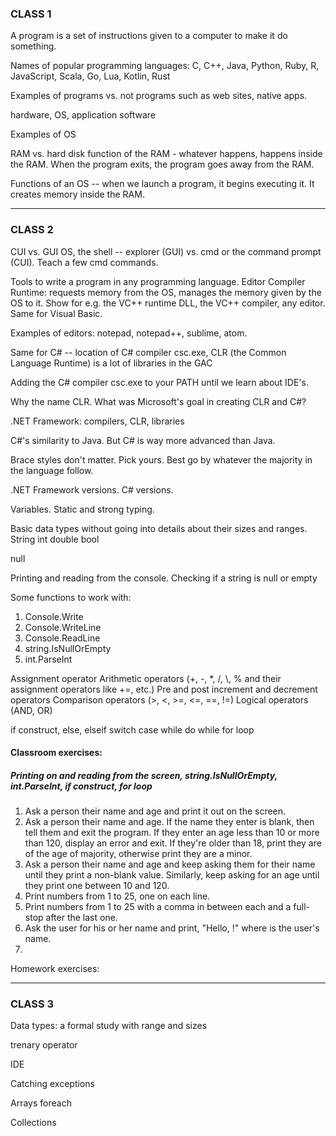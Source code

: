### CLASS 1

A program is a set of instructions given to a computer to make it do something.

Names of popular programming languages: C, C++, Java, Python, Ruby, R, JavaScript, Scala, Go, Lua, Kotlin, Rust

Examples of programs vs. not programs such as web sites, native apps.

hardware, OS, application software

Examples of OS

RAM vs. hard disk
function of the RAM - whatever happens, happens inside the RAM. When the program exits, the program goes away from the RAM.

Functions of an OS -- when we launch a program, it begins executing it. It creates memory inside the RAM.

_______________________

### CLASS 2

CUI vs. GUI OS, the shell -- explorer (GUI) vs. cmd or the command prompt (CUI). Teach a few cmd commands.

Tools to write a program in any programming language.
Editor
Compiler
Runtime: requests memory from the OS, manages the memory given by the OS to it.
Show for e.g. the VC++ runtime DLL, the VC++ compiler, any editor.
Same for Visual Basic.

Examples of editors: notepad, notepad++, sublime, atom.

Same for C# -- location of C# compiler csc.exe, CLR (the Common Language Runtime) is a lot of libraries in the GAC

Adding the C# compiler csc.exe to your PATH until we learn about IDE's.

Why the name CLR. What was Microsoft's goal in creating CLR and C#?

.NET Framework: compilers, CLR, libraries

C#'s similarity to Java. But C# is way more advanced than Java.

Brace styles don't matter. Pick yours. Best go by whatever the majority in the language follow.

.NET Framework versions. C# versions.

Variables. Static and strong typing.

Basic data types without going into details about their sizes and ranges.
String
int
double
bool

null

Printing and reading from the console.
Checking if a string is null or empty

Some functions to work with:
1. Console.Write
2. Console.WriteLine
3. Console.ReadLine
5. string.IsNullOrEmpty
6. int.ParseInt

Assignment operator
Arithmetic operators (+, -, *, /, \\, % and their assignment operators like +=, etc.)
Pre and post increment and decrement operators
Comparison operators (>, <, >=, <=, ==, !=)
Logical operators (AND, OR)

if construct, else, elseif
switch case
while
do while
for loop

#### Classroom exercises:

##### Printing on and reading from the screen, string.IsNullOrEmpty, int.ParseInt, if construct, for loop
1. Ask a person their name and age and print it out on the screen.
2. Ask a person their name and age. If the name they enter is blank, then tell them and exit the program. If they enter an age less than 10 or more than 120, display an error and exit. If they're older than 18, print they are of the age of majority, otherwise print they are a minor.
3. Ask a person their name and age and keep asking them for their name until they print a non-blank value. Similarly, keep asking for an age until they print one between 10 and 120.
4. Print numbers from 1 to 25, one on each line.
5. Print numbers from 1 to 25 with a comma in between each and a full-stop after the last one.
6. Ask the user for his or her name and print, "Hello, <Name>!" where <Name> is the user's name.
7. 

Homework exercises:


___________________

### CLASS 3

Data types: a formal study with range and sizes

trenary operator

IDE

Catching exceptions

Arrays
foreach

Collections
